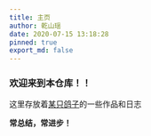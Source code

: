 ```yaml
---
title: 主页
author: 乾山瑶
date: 2020-07-15 13:18:28
pinned: true
export_md: false
---
```

### 欢迎来到本仓库！！

这里存放着[某只鸽子](https://space.bilibili.com/15122547)的一些作品和日志

**常总结，常进步！**

